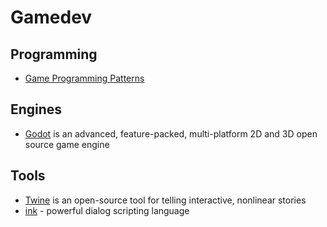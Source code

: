 # Gamedev

## Programming

* [Game Programming Patterns](http://gameprogrammingpatterns.com/contents.html)


## Engines

* [Godot](https://godotengine.org/) is an advanced, feature-packed, multi-platform 2D and 3D open source game engine


## Tools

* [Twine](http://twinery.org/) is an open-source tool for telling interactive, nonlinear stories
* [ink](https://www.inklestudios.com/ink/) - powerful dialog scripting language
